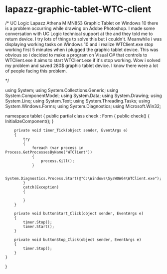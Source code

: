 # lapazz-graphic-tablet-WTC-client

/*
UC Logic Lapazz Athena M MN853 Graphic Tablet on Windows 10 there is a problem occurring while drawing on Adobe Photoshop. I made some conversation with UC Logic technical support at the and they told me to return device. I try lots of things to solve this but i couldn't. Meanwhile i was displaying working tasks on Windows 10 and i realize WTClient.exe stop working first 5 minutes when i plugged the graphic tablet device. This was obvious so i decided to make a program on Visual C# that controls to WTClient.exe it aims to start WTClient.exe if it's stop working. Wow i solved my problem and saved 280$ graphic tablet device. I know there were a lot of people facing this problem. 

*/

using System;
using System.Collections.Generic;
using System.ComponentModel;
using System.Data;
using System.Drawing;
using System.Linq;
using System.Text;
using System.Threading.Tasks;
using System.Windows.Forms;
using System.Diagnostics;
using Microsoft.Win32;

namespace tablet
{
    public partial class check : Form
    {
        public check()
        {
            InitializeComponent();
        }

        private void timer_Tick(object sender, EventArgs e)
        {
            try
            {
                foreach (var process in Process.GetProcessesByName("WTClient"))
                {
                    process.Kill();
                }

                System.Diagnostics.Process.Start(@"C:\Windows\SysWOW64\WTClient.exe");
            }
            catch(Exception)
            {

            }
        }

        private void buttonStart_Click(object sender, EventArgs e)
        {
            timer.Stop();
            timer.Start();
        }

        private void buttonStop_Click(object sender, EventArgs e)
        {
            timer.Stop();
        }
    }
}
